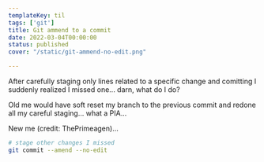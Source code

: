 ```yaml
---
templateKey: til
tags: ['git']
title: Git ammend to a commit 
date: 2022-03-04T00:00:00
status: published
cover: "/static/git-ammend-no-edit.png"

---
```


After carefully staging only lines related to a specific change and comitting I suddenly realized I missed one... darn, what do I do?

Old me would have soft reset my branch to the previous commit and redone all my careful staging... what a PIA...

New me (credit: ThePrimeagen)...

```bash
# stage other changes I missed
git commit --amend --no-edit
```
